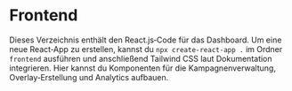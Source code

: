 # Frontend

Dieses Verzeichnis enthält den React.js‑Code für das Dashboard. Um eine neue React‑App zu erstellen, kannst du `npx create-react-app .` im Ordner `frontend` ausführen und anschließend Tailwind CSS laut Dokumentation integrieren. Hier kannst du Komponenten für die Kampagnenverwaltung, Overlay‑Erstellung und Analytics aufbauen.
